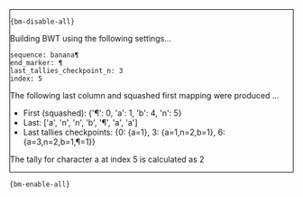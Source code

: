 <div style="border:1px solid black;">

`{bm-disable-all}`

Building BWT using the following settings...

```
sequence: banana¶
end_marker: ¶
last_tallies_checkpoint_n: 3
index: 5

```


The following last column and squashed first mapping were produced ...

 * First (squashed): {'¶': 0, 'a': 1, 'b': 4, 'n': 5}
 * Last: ['a', 'n', 'n', 'b', '¶', 'a', 'a']
 * Last tallies checkpoints: {0: {a=1}, 3: {a=1,n=2,b=1}, 6: {a=3,n=2,b=1,¶=1}}

The tally for character a at index 5 is calculated as 2
</div>

`{bm-enable-all}`

